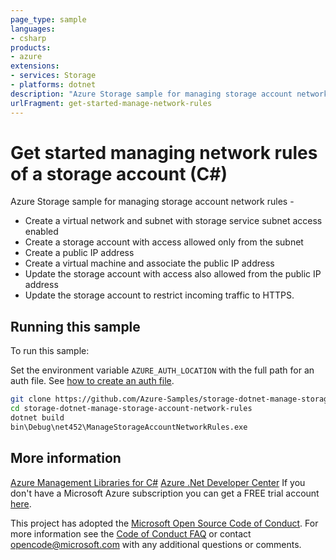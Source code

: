 ```yaml
---
page_type: sample
languages:
- csharp
products:
- azure
extensions:
- services: Storage
- platforms: dotnet
description: "Azure Storage sample for managing storage account network rules."
urlFragment: get-started-manage-network-rules
---
```


# Get started managing network rules of a storage account (C#)

 Azure Storage sample for managing storage account network rules -
  - Create a virtual network and subnet with storage service subnet access enabled
  - Create a storage account with access allowed only from the subnet
  - Create a public IP address
  - Create a virtual machine and associate the public IP address
  - Update the storage account with access also allowed from the public IP address
  - Update the storage account to restrict incoming traffic to HTTPS.


## Running this sample

To run this sample:

Set the environment variable `AZURE_AUTH_LOCATION` with the full path for an auth file. See [how to create an auth file](https://github.com/Azure/azure-libraries-for-net/blob/master/AUTH.md).

```bash
git clone https://github.com/Azure-Samples/storage-dotnet-manage-storage-account-network-rules.git
cd storage-dotnet-manage-storage-account-network-rules
dotnet build
bin\Debug\net452\ManageStorageAccountNetworkRules.exe
```

## More information

[Azure Management Libraries for C#](https://github.com/Azure/azure-sdk-for-net/tree/Fluent)
[Azure .Net Developer Center](https://azure.microsoft.com/en-us/develop/net/)
If you don't have a Microsoft Azure subscription you can get a FREE trial account [here](http://go.microsoft.com/fwlink/?LinkId=330212).

This project has adopted the [Microsoft Open Source Code of Conduct](https://opensource.microsoft.com/codeofconduct/). For more information see the [Code of Conduct FAQ](https://opensource.microsoft.com/codeofconduct/faq/) or contact [opencode@microsoft.com](mailto:opencode@microsoft.com) with any additional questions or comments.
